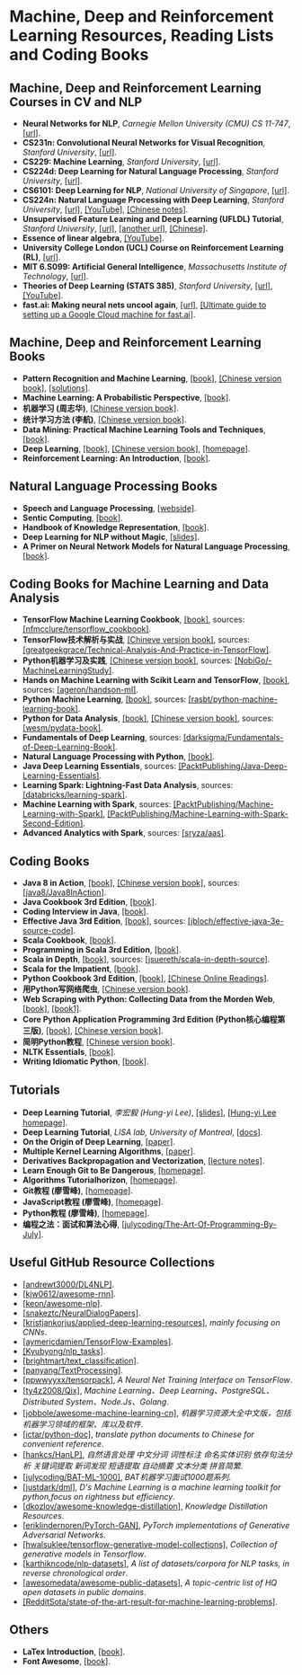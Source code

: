 # Machine, Deep and Reinforcement Learning Resources, Reading Lists and Coding Books

## Machine, Deep and Reinforcement Learning Courses in CV and NLP
- **Neural Networks for NLP**, _Carnegie Mellon University (CMU) CS 11-747_, [[url]](http://www.phontron.com/class/nn4nlp2018/index.html).
- **CS231n: Convolutional Neural Networks for Visual Recognition**, _Stanford University_, [[url]](http://cs231n.stanford.edu).
- **CS229: Machine Learning**, _Stanford University_, [[url]](http://cs229.stanford.edu).
- **CS224d: Deep Learning for Natural Language Processing**, _Stanford University_, [[url]](http://cs224d.stanford.edu/index.html).
- **CS6101: Deep Learning for NLP**, _National University of Singapore_, [[url]](http://www.comp.nus.edu.sg/~kanmy/courses/6101_2016_2/#s).
- **CS224n: Natural Language Processing with Deep Learning**, _Stanford University_, [[url]](http://web.stanford.edu/class/cs224n/), [[YouTube]](https://www.youtube.com/playlist?list=PLqdrfNEc5QnuV9RwUAhoJcoQvu4Q46Lja), [[Chinese notes]](http://www.hankcs.com/tag/cs224n/).
- **Unsupervised Feature Learning and Deep Learning (UFLDL) Tutorial**, _Stanford University_, [[url]](http://ufldl.stanford.edu/tutorial/), [[another url]](http://ufldl.stanford.edu/wiki/index.php/UFLDL_Tutorial), [[Chinese]](http://ufldl.stanford.edu/wiki/index.php/UFLDL%E6%95%99%E7%A8%8B).
- **Essence of linear algebra**, [[YouTube]](https://www.youtube.com/playlist?list=PLZHQObOWTQDPD3MizzM2xVFitgF8hE_ab).
- **University College London (UCL) Course on Reinforcement Learning (RL)**, [[url]](http://www0.cs.ucl.ac.uk/staff/d.silver/web/Teaching.html).
- **MIT 6.S099: Artificial General Intelligence**, _Massachusetts Institute of Technology_, [[url]](https://agi.mit.edu).
- **Theories of Deep Learning (STATS 385)**, _Stanford University_, [[url]](https://stats385.github.io/readings), [[YouTube]](https://www.youtube.com/playlist?list=PLL20C1i47eFCf9JNw1Ed1seBiIPltf5U0).
- **fast.ai: Making neural nets uncool again**, [[url]](http://www.fast.ai/), [[Ultimate guide to setting up a Google Cloud machine for fast.ai]](https://medium.com/@howkhang/ultimate-guide-to-setting-up-a-google-cloud-machine-for-fast-ai-version-2-f374208be43).

## Machine, Deep and Reinforcement Learning Books
- **Pattern Recognition and Machine Learning**, [[book]](http://users.isr.ist.utl.pt/~wurmd/Livros/school/Bishop%20-%20Pattern%20Recognition%20And%20Machine%20Learning%20-%20Springer%20%202006.pdf), [[Chinese version book]](https://github.com/wwkenwong/book/blob/master/PRML中文版_模式识别与机器学习.pdf), [[solutions]](https://www.microsoft.com/en-us/research/wp-content/uploads/2016/05/prml-web-sol-2009-09-08.pdf).
- **Machine Learning: A Probabilistic Perspective**, [[book]](http://liuchengxu.org/books/src/Theory/Machine-Learning-A-Probabilistic-Perspective.pdf).
- **机器学习 (周志华)**, [[Chinese version book]](/Documents/机器学习.pdf).
- **统计学习方法 (李航)**, [[Chinese version book]](http://ddl.escience.cn/f/Iwn0).
- **Data Mining: Practical Machine Learning Tools and Techniques**, [[book]](https://www.wi.hs-wismar.de/~cleve/vorl/projects/dm/ss13/HierarClustern/Literatur/WittenFrank-DM-3rd.pdf).
- **Deep Learning**, [[book]](https://github.com/janishar/mit-deep-learning-book-pdf/blob/master/complete-book-pdf/deeplearningbook.pdf), [[Chinese version book]](https://github.com/exacity/deeplearningbook-chinese), [[homepage]](http://www.deeplearningbook.org).
- **Reinforcement Learning: An Introduction**, [[book]](https://web.stanford.edu/class/psych209/Readings/SuttonBartoIPRLBook2ndEd.pdf).

## Natural Language Processing Books
- **Speech and Language Processing**, [[webside]](https://web.stanford.edu/~jurafsky/slp3/).
- **Sentic Computing**, [[book]](http://sentic.net/sentic-computing.pdf).
- **Handbook of Knowledge Representation**, [[book]](https://dai.fmph.uniba.sk/~sefranek/kri/handbook/handbook_of_kr.pdf).
- **Deep Learning for NLP without Magic**, [[slides]](https://nlp.stanford.edu/courses/NAACL2013/NAACL2013-Socher-Manning-DeepLearning.pdf).
- **A Primer on Neural Network Models for Natural Language Processing**, [[book]](https://u.cs.biu.ac.il/~yogo/nnlp.pdf).

## Coding Books for Machine Learning and Data Analysis
- **TensorFlow Machine Learning Cookbook**, [[book]](https://github.com/arpitjindal97/technology_books/blob/master/Machine-Learning/TensorFlow-Machine-Learning-Cookbook.pdf), sources: [[nfmcclure/tensorflow_cookbook]](https://github.com/nfmcclure/tensorflow_cookbook).
- **TensorFlow技术解析与实战**, [[Chineve version book]](https://github.com/Azure-Sky-L/TensorFlow-MNIST-/blob/master/TensorFlow技术解析与实战.李嘉璇.2017.pdf), sources: [[greatgeekgrace/Technical-Analysis-And-Practice-in-TensorFlow]](https://github.com/greatgeekgrace/Technical-Analysis-And-Practice-in-TensorFlow).
- **Python机器学习及实践**, [[Chinese version book]](https://github.com/LSayhi/book-paper-note/blob/master/Python机器学习及实践_从零开始通往KAGGLE竞赛之路.pdf), sources: [[NobiGo/-MachineLearningStudy]](https://github.com/NobiGo/-MachineLearningStudy).
- **Hands on Machine Learning with Scikit Learn and TensorFlow**, [[book]](http://index-of.es/Varios-2/Hands%20on%20Machine%20Learning%20with%20Scikit%20Learn%20and%20Tensorflow.pdf), sources: [[ageron/handson-ml]](https://github.com/ageron/handson-ml).
- **Python Machine Learning**, [[book]](http://liuchengxu.org/books/src/Machine%20Learning/Python-Machine-Learning.pdf), sources: [[rasbt/python-machine-learning-book]](https://github.com/rasbt/python-machine-learning-book).
- **Python for Data Analysis**, [[book]](http://bedford-computing.co.uk/learning/wp-content/uploads/2015/10/Python-for-Data-Analysis.pdf), [[Chinese version book]](http://zhidao.lehef.com/0-Libs/pdf.js/web/viewer.html?file=http://zhidao.lehef.com%2F7-JiSuanJi%2Fpython%2F%25E5%2588%25A9%25E7%2594%25A8Python%25E8%25BF%259B%25E8%25A1%258C%25E6%2595%25B0%25E6%258D%25AE%25E5%2588%2586%25E6%259E%2590%28Python%2520For%2520Data%2520Analysis%25E4%25B8%25AD%25E6%2596%2587%25E7%2589%2588%29.pdf), sources: [[wesm/pydata-book]](https://github.com/wesm/pydata-book).
- **Fundamentals of Deep Learning**, sources: [[darksigma/Fundamentals-of-Deep-Learning-Book]](https://github.com/darksigma/Fundamentals-of-Deep-Learning-Book).
- **Natural Language Processing with Python**, [[book]](https://github.com/shivamms/books/blob/master/nlp/Natural%20Language%20Processing%20with%20Python.pdf).
- **Java Deep Learning Essentials**, sources: [[PacktPublishing/Java-Deep-Learning-Essentials]](https://github.com/PacktPublishing/Java-Deep-Learning-Essentials).
- **Learning Spark: Lightning-Fast Data Analysis**, sources: [[databricks/learning-spark]](https://github.com/databricks/learning-spark).
- **Machine Learning with Spark**, sources: [[PacktPublishing/Machine-Learning-with-Spark]](https://github.com/PacktPublishing/Machine-Learning-with-Spark), [[PacktPublishing/Machine-Learning-with-Spark-Second-Edition]](https://github.com/PacktPublishing/Machine-Learning-with-Spark-Second-Edition).
- **Advanced Analytics with Spark**, sources: [[sryza/aas]](https://github.com/sryza/aas).

## Coding Books
- **Java 8 in Action**, [[book]](https://github.com/abhijit838/ebooks/blob/master/Java-8-in-Action-Lambdas-Streams-Raoul-Gabriel-Urma%28www-ebook-dl-com%29%28www.ebook-dl.com%29.pdf), [[Chinese version book]](https://github.com/songhuiqing/book/blob/master/Java%208实战.pdf), sources: [[java8/Java8InAction]](https://github.com/java8/Java8InAction).
- **Java Cookbook 3rd Edition**, [[book]](https://repo.zenk-security.com/Programmation/Java_Cookbook.pdf).
- **Coding Interview in Java**, [[book]](https://www.programcreek.com/wp-content/uploads/2012/11/coding-interview-6.pdf).
- **Effective Java 3rd Edition**, [[book]](https://github.com/GianfrancoMS/Books/blob/master/Java/Effective%20Java%20%283rd%20Edition%29.pdf), sources: [[jbloch/effective-java-3e-source-code]](https://github.com/jbloch/effective-java-3e-source-code).
- **Scala Cookbook**, [[book]](http://www.bigdataanalyst.in/wp-content/uploads/2015/07/Scala-Cookbook.pdf).
- **Programming in Scala 3rd Edition**, [[book]](http://ccfit.nsu.ru/~den/Scala/programming_in_scala_2nd.pdf).
- **Scala in Depth**, [[book]](https://inbravo.github.io/docs/refer/scala-in-depth.pdf), sources: [[jsuereth/scala-in-depth-source]](https://github.com/jsuereth/scala-in-depth-source).
- **Scala for the Impatient**, [[book]](http://ptgmedia.pearsoncmg.com/images/9780321774095/samplepages/0321774094.pdf).
- **Python Cookbook 3rd Edition**, [[book]](https://d.cxcore.net/Python/Python_Cookbook_3rd_Edition.pdf), [[Chinese Online Readings]](http://python3-cookbook.readthedocs.io/zh_CN/latest/index.html).
- **用Python写网络爬虫**, [[Chinese version book]](http://sufuq.com/books/python/用Python写网络爬虫.pdf).
- **Web Scraping with Python: Collecting Data from the Morden Web**, [[book]](https://yanfei.site/docs/dpsa/references/PyWebScrapingBook.pdf), [[book1]](http://index-of.es/Varios/Ryan%20Mitchell-Web%20Scraping%20with%20Python_%20Collecting%20Data%20from%20the%20Modern%20Web-O%27Reilly%20Media%20%282015%29.pdf).
- **Core Python Application Programming 3rd Edition (Python核心编程第三版)**, [[book]](http://ptgmedia.pearsoncmg.com/images/9780132678209/samplepages/0132678209.pdf), [[Chinese version book]](https://github.com/skymyyang/dzbook/blob/master/Python核心编程第三版中文版.pdf).
- **简明Python教程**, [[Chinese version book]](http://www.old.cuhk.edu.cn/library/dw/tg/il/Python_shen.pdf).
- **NLTK Essentials**, [[book]](https://github.com/shivamms/books/blob/master/nlp/NLTK%20Essentials.pdf).
- **Writing Idiomatic Python**, [[book]](http://downloads.niceware.com/TECH-pdf/PythonStyle-Writing_idiomatic_python_3.pdf).

## Tutorials
- **Deep Learning Tutorial**, _李宏毅 (Hung-yi Lee)_, [[slides]](http://speech.ee.ntu.edu.tw/~tlkagk/slide/Deep%20Learning%20Tutorial%20Complete%20(v3)), [[Hung-yi Lee homepage]](http://speech.ee.ntu.edu.tw/~tlkagk/index.html).
- **Deep Learning Tutorial**, _LISA lab, University of Montreal_, [[docs]](http://deeplearning.net/tutorial/deeplearning.pdf).
- **On the Origin of Deep Learning**, [[paper]](https://arxiv.org/pdf/1702.07800.pdf).
- **Multiple Kernel Learning Algorithms**, [[paper]](http://jmlr.csail.mit.edu/papers/volume12/gonen11a/gonen11a.pdf).
- **Derivatives Backpropagation and Vectorization**, [[lecture notes]](http://cs231n.stanford.edu/handouts/derivatives.pdf).
- **Learn Enough Git to Be Dangerous**, [[homepage]](https://www.learnenough.com/git-tutorial).
- **Algorithms Tutorialhorizon**, [[homepage]](https://algorithms.tutorialhorizon.com).
- **Git教程 (廖雪峰)**, [[homepage]](https://www.liaoxuefeng.com/wiki/0013739516305929606dd18361248578c67b8067c8c017b000).
- **JavaScript教程 (廖雪峰)**, [[homepage]](https://www.liaoxuefeng.com/wiki/001434446689867b27157e896e74d51a89c25cc8b43bdb3000).
- **Python教程 (廖雪峰)**, [[homepage]](https://www.liaoxuefeng.com/wiki/0014316089557264a6b348958f449949df42a6d3a2e542c000).
- **编程之法：面试和算法心得**, [[julycoding/The-Art-Of-Programming-By-July]](https://github.com/julycoding/The-Art-Of-Programming-By-July).

## Useful GitHub Resource Collections
- [[andrewt3000/DL4NLP]](https://github.com/andrewt3000/DL4NLP).
- [[kjw0612/awesome-rnn]](https://github.com/kjw0612/awesome-rnn).
- [[keon/awesome-nlp]](https://github.com/keon/awesome-nlp).
- [[snakeztc/NeuralDialogPapers]](https://github.com/snakeztc/NeuralDialogPapers).
- [[kristjankorjus/applied-deep-learning-resources]](https://github.com/kristjankorjus/applied-deep-learning-resources), _mainly focusing on CNNs_.
- [[aymericdamien/TensorFlow-Examples]](https://github.com/aymericdamien/TensorFlow-Examples).
- [[Kyubyong/nlp_tasks]](https://github.com/Kyubyong/nlp_tasks).
- [[brightmart/text_classification]](https://github.com/brightmart/text_classification).
- [[panyang/TextProcessing]](https://github.com/panyang/TextProcessing).
- [[ppwwyyxx/tensorpack]](https://github.com/ppwwyyxx/tensorpack), _A Neural Net Training Interface on TensorFlow_.
- [[ty4z2008/Qix]](https://github.com/ty4z2008/Qix), _Machine Learning、Deep Learning、PostgreSQL、Distributed System、Node.Js、Golang_.
- [[jobbole/awesome-machine-learning-cn]](https://github.com/jobbole/awesome-machine-learning-cn), _机器学习资源大全中文版，包括机器学习领域的框架、库以及软件_.
- [[ictar/python-doc]](https://github.com/ictar/python-doc), _translate python documents to Chinese for convenient reference_.
- [[hankcs/HanLP]](https://github.com/hankcs/HanLP), _自然语言处理 中文分词 词性标注 命名实体识别 依存句法分析 关键词提取 新词发现 短语提取 自动摘要 文本分类 拼音简繁_.
- [[julycoding/BAT-ML-1000]](https://github.com/julycoding/BAT-ML-1000), _BAT机器学习面试1000题系列_.
- [[justdark/dml]](https://github.com/justdark/dml), _D's Machine Learning is a machine learning toolkit for python,focus on rightness but efficiency_.
- [[dkozlov/awesome-knowledge-distillation]](https://github.com/dkozlov/awesome-knowledge-distillation), _Knowledge Distillation Resources_.
- [[eriklindernoren/PyTorch-GAN]](https://github.com/eriklindernoren/PyTorch-GAN), _PyTorch implementations of Generative Adversarial Networks_.
- [[hwalsuklee/tensorflow-generative-model-collections]](https://github.com/hwalsuklee/tensorflow-generative-model-collections), _Collection of generative models in Tensorflow_.
- [[karthikncode/nlp-datasets]](https://github.com/karthikncode/nlp-datasets), _A list of datasets/corpora for NLP tasks, in reverse chronological order_.
- [[awesomedata/awesome-public-datasets]](https://github.com/awesomedata/awesome-public-datasets), _A topic-centric list of HQ open datasets in public domains_.
- [[RedditSota/state-of-the-art-result-for-machine-learning-problems]](https://github.com/RedditSota/state-of-the-art-result-for-machine-learning-problems).

## Others
- **LaTex Introduction**, [[book]](/Documents/LaTex%20Intro.pdf).
- **Font Awesome**, [[book]](/Documents/FontAwesome.pdf).
